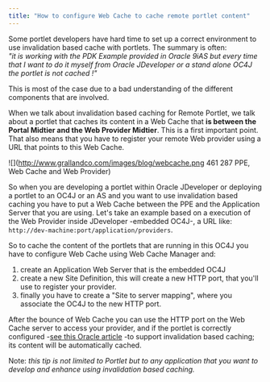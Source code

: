 ```yaml
---
title: "How to configure Web Cache to cache remote portlet content"
---
```


Some portlet developers have hard time to set up a correct environment to use
invalidation based cache with portlets. The summary is often:<br/>
*"it is working with the PDK Example provided in Oracle 9iAS but every
time that I want to do it myself from Oracle JDeveloper or a stand alone OC4J
the portlet is not cached !"*

<!-- truncate -->

This is most of the case due to a bad understanding of the different components
that are involved.

When we talk about invalidation based caching for Remote Portlet, we talk about
a portlet that caches its content in a Web Cache that __is between the
Portal Midtier and the Web Provider Midtier__. This is a first important
point. That also means that you have to register your remote Web provider using
a URL that points to this Web Cache.

![](http://www.grallandco.com/images/blog/webcache.png 461 287 PPE, Web Cache and Web Provider)

So when you are developing a portlet within Oracle JDeveloper or deploying
a portlet to an OC4J or an AS and you want to use invalidation based caching
you have to put a Web Cache between the PPE and the Application Server that
you are using. Let's take an example based on a execution of the Web Provider
inside JDeveloper -embedded OC4J-, a URL like: `http://dev-machine:port/application/providers`.

So to cache the content of the portlets that are running in
this OC4J you have to configure Web Cache using Web Cache Manager and:

1. create an Application Web Server that is the embedded OC4J
1. create a new Site Definition, this will create a new HTTP port, that you'll
use to register your provider.
1. finally you have to create a "Site to server mapping", where you
associate the OC4J to the new HTTP port.

After the bounce of Web Cache you can use the HTTP port on the Web Cache server
to access your provider, and if the portlet is correctly configured -[see this Oracle article](http://portalstudio.oracle.com/pls/ops/docs/FOLDER/COMMUNITY/PDK/JPDK/V2/DOC/WEBCACHE/INSTALLINGINVALIDATIONCACHESAMPLE.HTML) -to support invalidation based caching; its content
will be automatically cached.

Note: *this tip is not limited to Portlet but to any application that you want to develop and enhance using invalidation based caching.*
